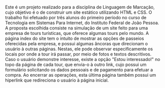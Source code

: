 Este é um projeto realizado para a disciplina de Linguagem de Marcação, cujo objetivo é o de construir um site estático utilizando HTML e CSS.
O trabalho foi efetuado por três alunos do primeiro período no curso de Tecnologia em Sistemas Para Internet, do Instituto Federal de João Pessoa.
A proposta escolhida consiste na simulação de um site feito para uma empresa de tours turísticas, que oferece algumas tours pelo mundo.
A página index do site tem o intuito de mostrar as opções de passeios oferecidas pela empresa, e possui algumas âncoras que direcionam o usuário à
outras páginas. Nestas, ele pode observar especificamente os locais por onde a tour irá passar, por meio de fotos e textos descritivos.
Caso o usuário demonstre interesse, existe a opção "Estou interessado!" no topo da página de cada tour, que envia-o à outro link, cujo possui um formulário solicitando
os dados pessoais e de pagamento para efetuar a compra. Ao encerrar as operações, esta última página também possui um hiperlink que redireciona o usuário à página inicial.
